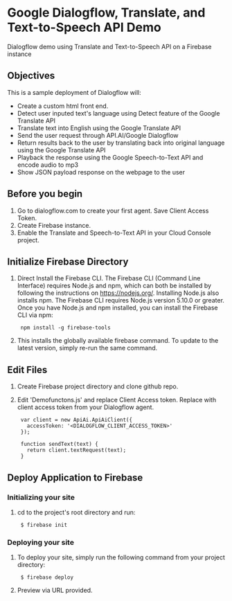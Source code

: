 # Google Dialogflow, Translate, and Text-to-Speech API Demo
Dialogflow demo using Translate and Text-to-Speech API on a Firebase instance

## Objectives
This is a sample deployment of Dialogflow will:
* Create a custom html front end. 
* Detect user inputed text's language using Detect feature of the Google Translate API
* Translate text into English using the Google Translate API
* Send the user request through API.AI/Google Dialogflow 
* Return results back to the user by translating back into original language using the Google Translate API
* Playback the response using the Google Speech-to-Text API and encode audio to mp3
* Show JSON payload response on the webpage to the user

## Before you begin
1. Go to dialogflow.com to create your first agent. Save Client Access Token. 
2. Create Firebase instance.
3. Enable the Translate and Speech-to-Text API in your Cloud Console project.

[Dialogflow Documentation]: https://dialogflow.com/
[Firebase Documentation]: https://firebase.google.com/docs/hosting/deploying
[Google APIs]: https://support.google.com/cloud/answer/6158841?hl=en

## Initialize Firebase Directory
1. Direct Install the Firebase CLI. The Firebase CLI (Command Line Interface) requires Node.js and npm, which can both be installed by following the instructions on https://nodejs.org/. Installing Node.js also installs npm. The Firebase CLI requires Node.js version 5.10.0 or greater. Once you have Node.js and npm installed, you can install the Firebase CLI via npm:

        npm install -g firebase-tools

2. This installs the globally available firebase command. To update to the latest version, simply re-run the same command.

## Edit Files
1. Create Firebase project directory and clone github repo.  

2. Edit 'Demofunctons.js' and replace Client Access token. Replace with client access token from your Dialogflow agent.

        var client = new ApiAi.ApiAiClient({
          accessToken: '<DIALOGFLOW_CLIENT_ACCESS_TOKEN>'
        });

        function sendText(text) {
          return client.textRequest(text);
        }

## Deploy Application to Firebase

### Initializing your site
1. cd to the project's root directory and run:

        $ firebase init

### Deploying your site
1. To deploy your site, simply run the following command from your project directory:

        $ firebase deploy

2. Preview via URL provided. 










